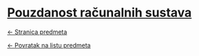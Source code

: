 # [Pouzdanost računalnih sustava](https://www.github.com/studosi-fer/PRS)
[<- Stranica predmeta](https://www.fer.unizg.hr/predmet/prs)

[<- Povratak na listu predmeta](https://www.github.com/studosi/FER)